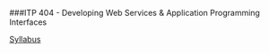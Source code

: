 ###ITP 404 - Developing Web Services & Application Programming Interfaces

[Syllabus](https://docs.google.com/document/d/1e_CjKFvCj7RuEU-LKszXzhTytzd8ckdjQN5fNul4QBY/edit)

